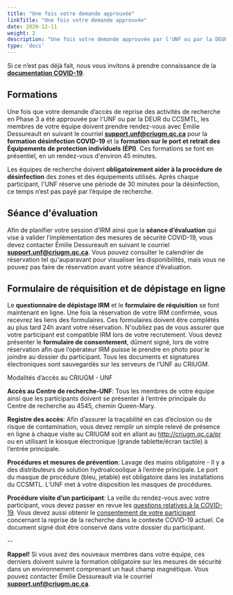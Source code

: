 ```yaml
---
title: "Une fois votre demande approuvée"
linkTitle: "Une fois votre demande approuvée"
date: 2020-12-11
weight: 2
description: "Une fois votre demande approuvée par l'UNF ou par la DEUR du CCSMTL"
type: 'docs'
---
```



Si ce n’est pas déjà fait, nous vous invitons à prendre connaissance de la __[documentation COVID-19](https://unf-montreal.ca/fr/documents/covid)__.

## Formations

Une fois que votre demande d’accès de reprise des activités de recherche en Phase 3 a été approuvée par l'UNF ou par la DEUR du CCSMTL, les membres de votre équipe doivent prendre rendez-vous avec Émilie Dessureault en suivant le courriel __[support.unf@criugm.qc.ca](mailto:support.unf@criugm.qc.ca?subject=Formation_désinfection-ÉPI)__ pour la **formation désinfection COVID-19** et la **formation sur le port et retrait des Équipements de protection individuels (ÉPI)**. Ces formations se font en présentiel, en un rendez-vous d'environ 45 minutes.

Les équipes de recherche doivent **obligatoirement aider à la procédure de désinfection** des zones et des équipements utilisés. Après chaque participant, l'UNF réserve une période de 30 minutes pour la désinfection, ce temps n’est pas payé par l’équipe de recherche.

## Séance d'évaluation

Afin de planifier votre session d’IRM ainsi que la **séance d’évaluation** qui vise à valider l’implémentation des mesures de sécurité COVID-19, vous devez contacter Émilie Dessureault en suivant le courriel __[support.unf@criugm.qc.ca](mailto:support.unf@criugm.qc.ca?subject=Séance_évaluation)__. Vous pouvez consulter le calendrier de réservation tel qu'auparavant pour visualiser les disponibilités, mais vous ne pouvez pas faire de réservation avant votre séance d’évaluation.

## Formulaire de réquisition et de dépistage en ligne

Le **questionnaire de dépistage IRM** et le **formulaire de réquisition** se font maintenant en ligne. Une fois la réservation de votre IRM confirmée, vous recevrez les liens des formulaires. Ces formulaires doivent être complétés au plus tard 24h avant votre réservation. N'oubliez pas de vous assurer que votre participant est compatible IRM lors de votre recrutement. Vous devez présenter le **formulaire de consentement**, dûment signé, lors de votre réservation afin que l’opérateur IRM puisse le prendre en photo pour le joindre au dossier du participant. Tous les documents et signatures électroniques sont sauvegardés sur les serveurs de l’UNF au CRIUGM.

Modalités d’accès au CRIUGM - UNF

**Accès au Centre de recherche-UNF**: Tous les membres de votre équipe ainsi que les participants doivent se présenter à l’entrée principale du Centre de recherche au 4545, chemin Queen-Mary.  

**Registre des accès**: Afin d’assurer la traçabilité en cas d’éclosion ou de risque de contamination, vous devez remplir un simple relevé de présence en ligne à chaque visite au CRIUGM soit en allant au http://criugm.qc.ca/pr ou en utilisant le kiosque électronique (grande tablette/écran tactile) à l’entrée principale.

**Procédures et mesures de prévention**: Lavage des mains obligatoire - Il y a des distributeurs de solution hydroalcoolique à l’entrée principale.
Le port du masque de procédure (bleu, jetable) est obligatoire dans les installations du CCSMTL. L’UNF met à votre disposition les masques de procédures.

**Procédure visite d’un participant**: La veille du rendez-vous avec votre participant, vous devez passer en revue les [questions relatives à la COVID-19](documents/fr/covid/Procedure_Visite_participant_CCSMTL.pdf). Vous devez aussi obtenir le [consentement de votre participant](documents/fr/covid/Autorisation_participant_recherche-DEUR_CCSMTL.pdf) concernant la reprise de la recherche dans le contexte COVID-19 actuel. Ce document signé doit être conservé dans votre dossier du participant.


--

**Rappel!** Si vous avez des nouveaux membres dans votre équipe, ces derniers doivent suivre la formation obligatoire sur les mesures de sécurité dans un environnement comprenant un haut champ magnétique. Vous pouvez contacter Émilie Dessureault via le courriel __[support.unf@criugm.qc.ca](mailto:support.unf@criugm.qc.ca?subject=Formation_sécurité)__.
